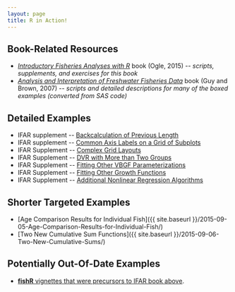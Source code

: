 ```yaml
---
layout: page
title: R in Action!
---
```


## Book-Related Resources
* [*Introductory Fisheries Analyses with R*](http://derekogle.com/IFAR/) book (Ogle, 2015) -- *scripts, supplements, and exercises for this book*
* [*Analysis and Interpretation of Freshwater Fisheries Data*](http://derekogle.com/aiffd2007/) book (Guy and Brown, 2007) -- *scripts and detailed descriptions for many of the boxed examples (converted from SAS code)*

## Detailed Examples
* IFAR supplement -- [Backcalculation of Previous Length](http://derekogle.com/IFAR/supplements/backcalculation/)
* IFAR supplement -- [Common Axis Labels on a Grid of Subplots](http://derekogle.com/IFAR/supplements/plotting/CommonAxisLabels.html)
* IFAR Supplement -- [Complex Grid Layouts](http://derekogle.com/IFAR/supplements/plotting/ComplexLayouts.html)
* IFAR Supplement -- [DVR with More than Two Groups](http://derekogle.com/IFAR/supplements/weightlength/index.html)
* IFAR Supplement -- [Fitting Other VBGF Parameterizations](http://derekogle.com/IFAR/supplements/growth/OtherVBGFParams.html)
* IFAR Supplement -- [Fitting Other Growth Functions](http://derekogle.com/IFAR/supplements/growth/OtherGrowthFuns.html)
* IFAR Supplement -- [Additional Nonlinear Regression Algorithms](http://derekogle.com/IFAR/supplements/growth/OtherNLAlgorithms.html)

## Shorter Targeted Examples
* [Age Comparison Results for Individual Fish]({{ site.baseurl }}/2015-09-05-Age-Comparison-Results-for-Individual-Fish/)
* [Two New Cumulative Sum Functions]({{ site.baseurl }}/2015-09-06-Two-New-Cumulative-Sums/)

## Potentially Out-Of-Date Examples
* [**fishR** vignettes that were precursors to IFAR book above](oldFishRVignettes.html).
